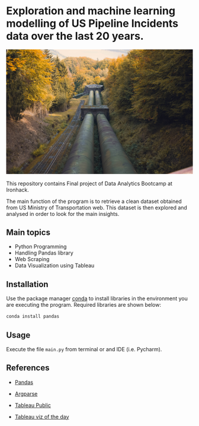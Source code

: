 # Exploration and machine learning modelling of US Pipeline Incidents data over the last 20 years. 

![Image](https://github.com/EloyGomez-bd/Ironhack_final_project/blob/main/data/images/quinten-de-graaf-L4gN0aeaPY4-unsplash.jpg)

This repository contains Final project of Data Analytics Bootcamp at Ironhack.

The main function of the program is to retrieve a clean dataset obtained from US Ministry of Transportation web. This dataset is then explored and analysed in order to look for the main insights.

## Main topics

- Python Programming
- Handling Pandas library
- Web Scraping
- Data Visualization using Tableau


## Installation

Use the package manager [conda](https://docs.conda.io/projects/conda/en/latest/user-guide/install/) to install libraries in the environment you are executing the program. Required libraries are shown below:

```python
conda install pandas
```

## Usage

Execute the file ```main.py``` from terminal or and IDE (i.e. Pycharm).


## References

- [Pandas](https://pandas.pydata.org/pandas-docs/stable/reference/index.html)

- [Argparse](https://docs.python.org/3.7/library/argparse.html)

- [Tableau Public](https://public.tableau.com/s/)

- [Tableau viz of the day](https://public.tableau.com/es-es/gallery/?tab=viz-of-the-day&type=viz-of-the-day)
